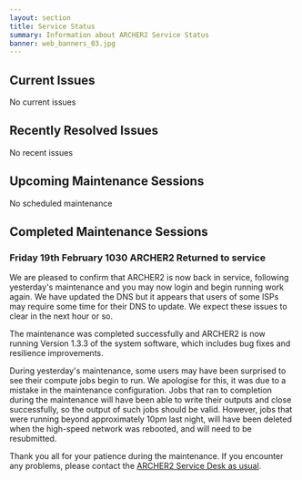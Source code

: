 ```yaml
---
layout: section
title: Service Status
summary: Information about ARCHER2 Service Status
banner: web_banners_03.jpg
---
```


## Current Issues

No current issues

## Recently Resolved Issues

No recent issues


## Upcoming Maintenance Sessions

No scheduled maintenance


## Completed Maintenance Sessions

### Friday 19th February 1030 ARCHER2 Returned to service

We are pleased to confirm that ARCHER2 is now back in service, following yesterday's maintenance and you may now login and begin running work again.  We have updated the DNS but it appears that users of some ISPs may require some time for their DNS to update. We expect these issues to clear in the next hour or so.

The maintenance was completed successfully and ARCHER2 is now running Version 1.3.3 of the system software, which includes bug fixes and resilience improvements.

During yesterday's maintenance, some users may have been surprised to see their compute jobs begin to run. We apologise for this, it was due to a mistake in the maintenance configuration. Jobs that ran to completion during the maintenance will have been able to write their outputs and close successfully, so the output of such jobs should be valid. However, jobs that were running beyond approximately 10pm last night, will have been deleted when the high-speed network was rebooted, and will need to be resubmitted.

Thank you all for your patience during the maintenance. If you encounter any problems, please contact the [ARCHER2 Service Desk as usual](https://www.archer2.ac.uk/support-access/).


